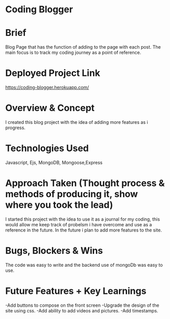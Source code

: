 # Coding Blogger

# Brief
Blog Page that has the function of adding to the page with each post. The main focus is to track my coding journey as a point of reference.
 
# Deployed Project Link
https://coding-blogger.herokuapp.com/


# Overview & Concept
I created this blog project with the idea of adding more features as i progress. 

# Technologies Used
Javascript, Ejs, MongoDB, Mongoose,Express


# Approach Taken (Thought process & methods of producing it, show where you took the lead)
I started this project with the idea to use it as a journal for my coding, this would allow me keep track of probelsm i have overcome and use as a reference in the future. In the future i plan to add more features to the site.


<!-- # Visuals (Code Snippets and Screenshots) -->

# Bugs, Blockers & Wins
The code was easy to write and the backend use of mongoDb was easy to use.


# Future Features + Key Learnings
-Add buttons to compose on the front screen
-Upgrade the design of the site using css. 
-Add ability to add videos and pictures.
-Add timestamps.

